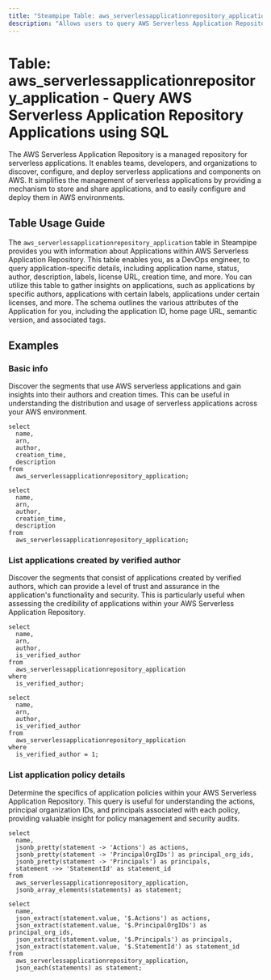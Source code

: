 ```yaml
---
title: "Steampipe Table: aws_serverlessapplicationrepository_application - Query AWS Serverless Application Repository Applications using SQL"
description: "Allows users to query AWS Serverless Application Repository Applications to fetch details like application name, status, author, description, labels, license URL, creation time, and more."
---
```


# Table: aws_serverlessapplicationrepository_application - Query AWS Serverless Application Repository Applications using SQL

The AWS Serverless Application Repository is a managed repository for serverless applications. It enables teams, developers, and organizations to discover, configure, and deploy serverless applications and components on AWS. It simplifies the management of serverless applications by providing a mechanism to store and share applications, and to easily configure and deploy them in AWS environments.

## Table Usage Guide

The `aws_serverlessapplicationrepository_application` table in Steampipe provides you with information about Applications within AWS Serverless Application Repository. This table enables you, as a DevOps engineer, to query application-specific details, including application name, status, author, description, labels, license URL, creation time, and more. You can utilize this table to gather insights on applications, such as applications by specific authors, applications with certain labels, applications under certain licenses, and more. The schema outlines the various attributes of the Application for you, including the application ID, home page URL, semantic version, and associated tags.

## Examples

### Basic info
Discover the segments that use AWS serverless applications and gain insights into their authors and creation times. This can be useful in understanding the distribution and usage of serverless applications across your AWS environment.

```sql+postgres
select
  name,
  arn,
  author,
  creation_time,
  description
from
  aws_serverlessapplicationrepository_application;
```

```sql+sqlite
select
  name,
  arn,
  author,
  creation_time,
  description
from
  aws_serverlessapplicationrepository_application;
```


### List applications created by verified author
Discover the segments that consist of applications created by verified authors, which can provide a level of trust and assurance in the application's functionality and security. This is particularly useful when assessing the credibility of applications within your AWS Serverless Application Repository.

```sql+postgres
select
  name,
  arn,
  author,
  is_verified_author
from
  aws_serverlessapplicationrepository_application
where
  is_verified_author;
```

```sql+sqlite
select
  name,
  arn,
  author,
  is_verified_author
from
  aws_serverlessapplicationrepository_application
where
  is_verified_author = 1;
```

### List application policy details
Determine the specifics of application policies within your AWS Serverless Application Repository. This query is useful for understanding the actions, principal organization IDs, and principals associated with each policy, providing valuable insight for policy management and security audits.

```sql+postgres
select
  name,
  jsonb_pretty(statement -> 'Actions') as actions,
  jsonb_pretty(statement -> 'PrincipalOrgIDs') as principal_org_ids,
  jsonb_pretty(statement -> 'Principals') as principals,
  statement ->> 'StatementId' as statement_id
from
  aws_serverlessapplicationrepository_application,
  jsonb_array_elements(statements) as statement;
```

```sql+sqlite
select
  name,
  json_extract(statement.value, '$.Actions') as actions,
  json_extract(statement.value, '$.PrincipalOrgIDs') as principal_org_ids,
  json_extract(statement.value, '$.Principals') as principals,
  json_extract(statement.value, '$.StatementId') as statement_id
from
  aws_serverlessapplicationrepository_application,
  json_each(statements) as statement;
```